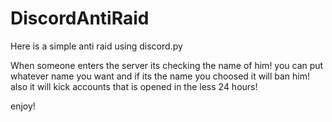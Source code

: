 # DiscordAntiRaid
Here is a simple anti raid using discord.py

When someone enters the server its checking the name of him! you can put whatever name you want and if its the name you choosed it will ban him!
also it will kick accounts that is opened in the less 24 hours!

enjoy!
